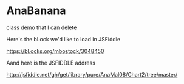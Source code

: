 # AnaBanana

class demo that I can delete

Here's the bl.ock we'd like to load in JSFiddle

<https://bl.ocks.org/mbostock/3048450>

Aand here is the JSFIDDLE address

http://jsfiddle.net/gh/get/library/pure/AnaMal08/Chart2/tree/master/

